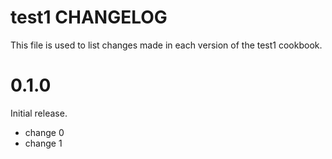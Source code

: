 # test1 CHANGELOG

This file is used to list changes made in each version of the test1 cookbook.

# 0.1.0

Initial release.

- change 0
- change 1

